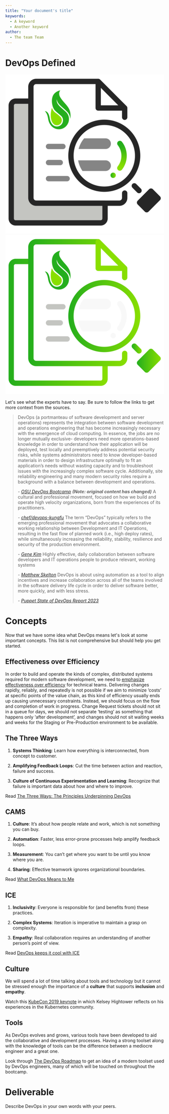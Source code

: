 ```yaml
---
title: "Your document's title"
keywords:
  - A keyword
  - Another keyword
author:
  - The team Team
---
```



# DevOps Defined

![case studies image](img1/case_studies_icon_light.svg ':size=150x150 :class=light-mode-icon :alt= case studies image; light mode')
![case studies image](img1/case_studies_icon_dark.svg ':size=150x150 :class=dark-mode-icon :alt= case studies image; dark mode')

Let's see what the experts have to say. Be sure to follow the links to get more context from the sources.

> DevOps (a portmanteau of software development and server operations) represents the integration between software development and operations engineering that has become increasingly necessary with the emergence of cloud computing. In essence, the jobs are no longer mutually exclusive- developers need more operations-based knowledge in order to understand how their application will be deployed, test locally and preemptively address potential security risks, while systems administrators need to know developer-based materials in order to design infrastructure optimally to fit an application’s needs without wasting capacity and to troubleshoot issues with the increasingly complex software cycle. Additionally, site reliability engineering and many modern security roles require a background with a balance between development and operations.
>
> _- [OSU DevOps Bootcamp](https://devopsbootcamp.osuosl.org/about.html#what-is-devops) **(Note: original content has changed)**_
> A cultural and professional movement, focused on how we build and operate high velocity organizations, born from the experiences of its practitioners.
>
> _- [chef/devops-kungfu](https://github.com/chef/devops-kungfu#what-is-devops)_
> The term “DevOps” typically refers to the emerging professional movement
> that advocates a collaborative working relationship between Development
> and IT Operations, resulting in the fast flow of planned work (i.e., high
> deploy rates), while simultaneously increasing the reliability, stability,
> resilience and security of the production environment.
>
> _- [Gene Kim](http://www.itrevolution.com/wp-content/uploads/2012/11/11things.pdf)_
> Highly effective, daily collaboration between software developers and IT operations people to produce relevant, working systems
>
> _- [Matthew Skelton](https://skeltonthatcher.com/blog/a-useful-working-definition-of-devops/)_
> DevOps is about using automation as a tool to align incentives and increase collaboration across all of the teams involved in the software delivery life cycle in order to deliver software better, more quickly, and with less stress.
>
>_- [Puppet State of DevOps Report 2023](/1-introduction/img1/report-puppet-sodor-2023-platform-engineering.pdf ':ignore')_

# Concepts

Now that we have some idea what DevOps means let's look at some important concepts. This list is not comprehensive but should help you get started.

## Effectiveness over Efficiency

In order to build and operate the kinds of complex, distributed systems required for modern software development, we need to [emphasize effectiveness over efficiency](http://labs.openviewpartners.com/results-driven-leadership-decision-making/) for technical teams. Delivering changes rapidly, reliably, and repeatedly is not possible if we aim to minimize ‘costs’ at specific points of the value chain, as this kind of efficiency usually ends up causing unnecessary constraints. Instead, we should focus on the flow and completion of work in progress. Change Request tickets should not sit in a queue for days, we should not separate ‘testing’ as something that happens only ‘after development’, and changes should not sit waiting weeks and weeks for the Staging or Pre-Production environment to be available.

## The Three Ways

 1. **Systems Thinking**: Learn how everything is interconnected, from concept to customer.

 2. **Amplifying Feedback Loops**: Cut the time between action and reaction, failure and success.

 3. **Culture of Continuous Experimentation and Learning**: Recognize that failure is important data about how and where to improve.

Read [The Three Ways: The Principles Underpinning DevOps](http://itrevolution.com/the-three-ways-principles-underpinning-devops/)

## CAMS

 1. **Culture**: It’s about how people relate and work, which is not something you can buy.

 2. **Automation**: Faster, less error-prone processes help amplify feedback loops.

 3. **Measurement**: You can’t get where you want to be until you know where you are.

 4. **Sharing**: Effective teamwork ignores organizational boundaries.

Read [What DevOps Means to Me](https://blog.chef.io/what-devops-means-to-me)

## ICE

 1. **Inclusivity**: Everyone is responsible for (and benefits from) these practices.

 2. **Complex Systems**: Iteration is imperative to maintain a grasp on complexity.

 3. **Empathy**: Real collaboration requires an understanding of another person’s point of view.

Read [DevOps keeps it cool with ICE](http://radar.oreilly.com/2015/01/devops-keeps-it-cool-with-ice.html)

## Culture

We will spend a lot of time talking about tools and technology but it cannot be stressed enough the importance of a **culture** that supports **inclusion** and **empathy**.

Watch this [KubeCon 2019 keynote](https://www.youtube.com/watch?v=jiaLsxjBeOQ) in which Kelsey Hightower reflects on his experiences in the Kubernetes community.

## Tools

As DevOps evolves and grows, various tools have been developed to aid the collaborative and development processes.
Having a strong toolset along with the knowledge of tools can be the difference between a mediocre engineer and a great one.

Look through [The DevOps Roadmap](https://roadmap.sh/devops) to get an idea of a modern toolset used by DevOps engineers, many of which will be touched on throughout the bootcamp.

# Deliverable

Describe DevOps in your own words with your peers.
